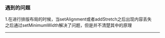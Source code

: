 ### 遇到的问题  
1.在进行排版布局的时候，当setAlignment或者addStretch之后出现内容丢失<br/>
 之后通过setMinimumWidth解决了问题，但是并不清楚其中的原理<br/>

-------
